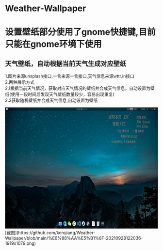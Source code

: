 # Weather-Wallpaper
# 设置壁纸部分使用了gnome快捷键,目前只能在gnome环境下使用
## 天气壁纸，自动根据当前天气生成对应壁纸  
1.图片来源unsplash接口,一言来源一言接口,天气信息来源wttr.in接口  
2.两种展示方式  
  2.1根据当前天气情况，获取对应天气情况的壁纸并合成天气信息，自动设置为壁纸(使用一段时间后发现天气壁纸数量较少，容易出现重复)  
  2.2获取随机壁纸并合成天气信息,自动设置为壁纸  


<img width=600 height=400 src="https://github.com/kerojiang/Weather-Wallpaper/blob/main/%E6%88%AA%E5%B1%8F-20210928122036-1919x1079.png"/>
[截图](https://github.com/kerojiang/Weather-Wallpaper/blob/main/%E6%88%AA%E5%B1%8F-20210928122036-1919x1079.png)
